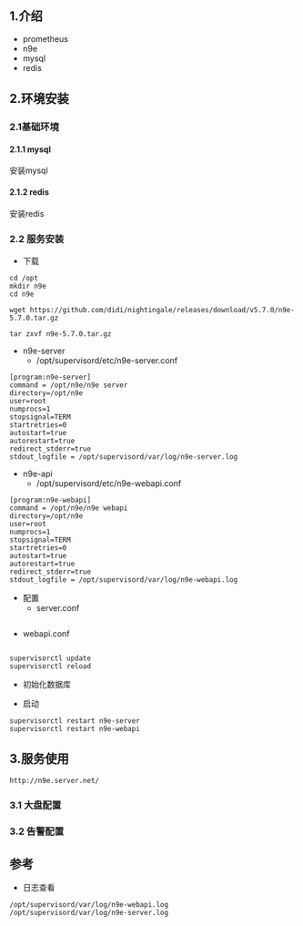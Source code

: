 ## 1.介绍

- prometheus
- n9e
- mysql
- redis
## 2.环境安装
### 2.1基础环境
#### 2.1.1 mysql
安装mysql
#### 2.1.2 redis
安装redis
### 2.2 服务安装

- 下载
```
cd /opt
mkdir n9e
cd n9e

wget https://github.com/didi/nightingale/releases/download/v5.7.0/n9e-5.7.0.tar.gz

tar zxvf n9e-5.7.0.tar.gz
```

- n9e-server
   - /opt/supervisord/etc/n9e-server.conf
```
[program:n9e-server]
command = /opt/n9e/n9e server
directory=/opt/n9e
user=root
numprocs=1
stopsignal=TERM
startretries=0
autostart=true
autorestart=true
redirect_stderr=true
stdout_logfile = /opt/supervisord/var/log/n9e-server.log

```

- n9e-api
   - /opt/supervisord/etc/n9e-webapi.conf
```
[program:n9e-webapi]
command = /opt/n9e/n9e webapi
directory=/opt/n9e
user=root
numprocs=1
stopsignal=TERM
startretries=0
autostart=true
autorestart=true
redirect_stderr=true
stdout_logfile = /opt/supervisord/var/log/n9e-webapi.log
```

- 配置
   - server.conf

```
```
   - webapi.conf

```
```

```
supervisorctl update
supervisorctl reload
```

- 初始化数据库

- 启动
```
supervisorctl restart n9e-server
supervisorctl restart n9e-webapi
```
## 3.服务使用
```
http://n9e.server.net/

```
### 3.1 大盘配置
### 3.2 告警配置

## 参考

- 日志查看
```
/opt/supervisord/var/log/n9e-webapi.log
/opt/supervisord/var/log/n9e-server.log 
```


